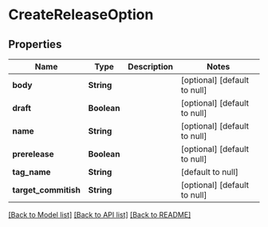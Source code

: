 # CreateReleaseOption
## Properties

| Name | Type | Description | Notes |
|------------ | ------------- | ------------- | -------------|
| **body** | **String** |  | [optional] [default to null] |
| **draft** | **Boolean** |  | [optional] [default to null] |
| **name** | **String** |  | [optional] [default to null] |
| **prerelease** | **Boolean** |  | [optional] [default to null] |
| **tag\_name** | **String** |  | [default to null] |
| **target\_commitish** | **String** |  | [optional] [default to null] |

[[Back to Model list]](../README.md#documentation-for-models) [[Back to API list]](../README.md#documentation-for-api-endpoints) [[Back to README]](../README.md)

